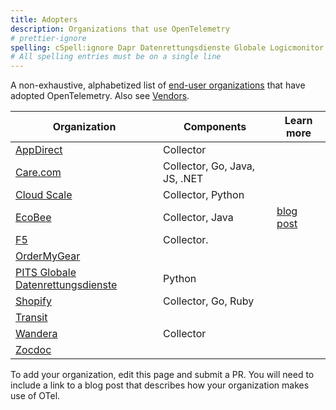```yaml
---
title: Adopters
description: Organizations that use OpenTelemetry
# prettier-ignore
spelling: cSpell:ignore Dapr Datenrettungsdienste Globale Logicmonitor Logz Wandera Zocdoc
# All spelling entries must be on a single line
---
```


A non-exhaustive, alphabetized list of
[end-user organizations](https://community.cncf.io/end-user-community/) that
have adopted OpenTelemetry. Also see [Vendors](../vendors/).

<!-- prettier-ignore-start -->
Organization                                      | Components                      |  Learn more
------------------------------------------------  | ------------------------------- |  ----------
[AppDirect](https://www.appdirect.com/)           | Collector                       |
[Care.com](https://www.care.com)                  | Collector, Go, Java, JS, .NET   |
[Cloud Scale](https://www.cloudscaleinc.com)      | Collector, Python    |
[EcoBee](https://www.ecobee.com/)                 | Collector, Java                 |  [blog post](https://www.honeycomb.io/blog/bees-working-together-how-ecobees-engineers-adopted-honeycomb-for-visibility-into-system-optimization-and-customer-experience)
[F5](https://www.f5.com/)                         | Collector.                      |
[OrderMyGear](https://www.ordermygear.com/)       |                                 |
[PITS Globale Datenrettungsdienste](https://www.pitsdatenrettung.de/) | Python      |
[Shopify](https://www.shopify.com/)               | Collector, Go, Ruby             |
[Transit](https://transitapp.com/)                |                                 |
[Wandera](https://www.wandera.com/)               | Collector                       |
[Zocdoc](https://www.zocdoc.com/)                 |                                 |
<!-- prettier-ignore-end -->

To add your organization, edit this page and submit a PR. You will need to
include a link to a blog post that describes how your organization makes use of
OTel.
